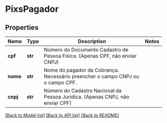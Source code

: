 # PixsPagador

## Properties
Name | Type | Description | Notes
------------ | ------------- | ------------- | -------------
**cpf** | **str** | Número do Documento Cadastro de Pessoa Física. (Apenas CPF, não enviar CNPJ) | 
**nome** | **str** | Nome do pagador da Cobrança. Necessário preencher o campo CNPJ ou o campo CPF.  | 
**cnpj** | **str** | Número do Cadastro Nacional da Pessoa Jurídica. (Apenas CNPJ, não enviar CPF) | 

[[Back to Model list]](../README.md#documentation-for-models) [[Back to API list]](../README.md#documentation-for-api-endpoints) [[Back to README]](../README.md)



